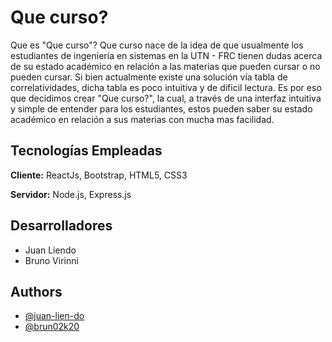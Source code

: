 # Que curso?

Que es "Que curso"?
Que curso nace de la idea de que usualmente los estudiantes de ingeniería en sistemas en la UTN - FRC tienen dudas acerca de su estado académico en relación a las materias que pueden cursar o no pueden cursar. Si bien actualmente existe una solución vía tabla de correlatividades, dicha tabla es poco intuitiva y de dificil lectura. Es por eso que decidimos crear "Que curso?", la cual, a través de una interfaz intuitiva y simple de entender para los estudiantes, estos pueden saber su estado académico en relación a sus materias con mucha mas facilidad.

## Tecnologías Empleadas

**Cliente:** ReactJs, Bootstrap, HTML5, CSS3

**Servidor:** Node.js, Express.js

## Desarrolladores

- Juan Liendo
- Bruno Virinni

## Authors

- [@juan-lien-do](https://github.com/juan-lien-do)
- [@brun02k20](https://github.com/Brun02K20)
